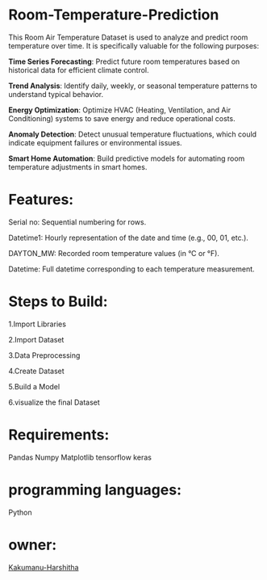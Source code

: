 # Room-Temperature-Prediction

This Room Air Temperature Dataset is used to analyze and predict room temperature over time. It is specifically valuable for the following purposes:

**Time Series Forecasting**: Predict future room temperatures based on historical data for efficient climate control.

**Trend Analysis**: Identify daily, weekly, or seasonal temperature patterns to understand typical behavior.

**Energy Optimization**: Optimize HVAC (Heating, Ventilation, and Air Conditioning) systems to save energy and reduce operational costs.

**Anomaly Detection**: Detect unusual temperature fluctuations, which could indicate equipment failures or environmental issues.

**Smart Home Automation**: Build predictive models for automating room temperature adjustments in smart homes.

# Features:

Serial no: Sequential numbering for rows.

Datetime1: Hourly representation of the date and time (e.g., 00, 01, etc.).

DAYTON_MW: Recorded room temperature values (in °C or °F).

Datetime: Full datetime corresponding to each temperature measurement.

# Steps to Build:
1.Import Libraries

2.Import Dataset

3.Data Preprocessing

4.Create Dataset

5.Build a Model

6.visualize the final Dataset

# Requirements:
Pandas Numpy Matplotlib tensorflow keras

# programming languages:
Python

# owner:
[Kakumanu-Harshitha](https://github.com/Kakumanu-Harshitha)
